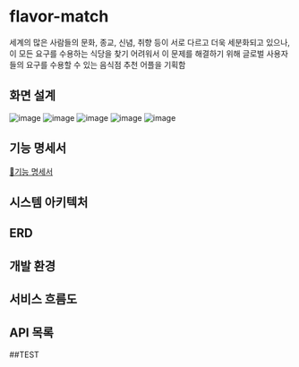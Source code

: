 # flavor-match 

세계의 많은 사람들의 문화, 종교, 신념, 취향 등이 서로 다르고 더욱 세분화되고 있으나, 이 모든 요구를 수용하는 식당을 찾기 어려워서 이 문제를 해결하기 위해
글로벌 사용자들의 요구를 수용할 수 있는 음식점 추천 어플을 기획함

## 화면 설계

![image](https://github.com/Kernel360/boot-up1-1team/assets/101683784/ca920780-ec0a-40b7-a803-d80de70bd95b)
![image](https://github.com/Kernel360/boot-up1-1team/assets/101683784/d1236c38-cb58-47c9-8a95-41327b54b187)
![image](https://github.com/Kernel360/boot-up1-1team/assets/101683784/174b5822-ac0f-4fa4-844e-9a2bc4edb0dd)
![image](https://github.com/Kernel360/boot-up1-1team/assets/101683784/252fcb4f-49c5-4b06-9232-3dcd870967af)
![image](https://github.com/Kernel360/boot-up1-1team/assets/101683784/2a40f650-c558-4c54-a14b-e2b7def7d648)



## 기능 명세서

[🧾기능 명세서](https://www.notion.so/4bc09804af7d46649bfa58cbdc06533f?pvs=21)

## 시스템 아키텍처

## ERD

## 개발 환경

## 서비스 흐름도

## API 목록

##TEST
